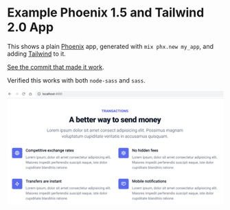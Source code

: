 # Example Phoenix 1.5 and Tailwind 2.0 App

This shows a plain [Phoenix](https://www.phoenixframework.org/) app, generated
with `mix phx.new my_app`, and adding [Tailwind](https://tailwindcss.com/) to
it.

[See the commit that made it
work](https://github.com/dbernheisel/phoenix15-tailwindcss2/commit/4d2853aef2a8822d15191bd3be4acc52285a32ef).

Verified this works with both `node-sass` and `sass`.

![Example Screenshot](./priv/example.png)
